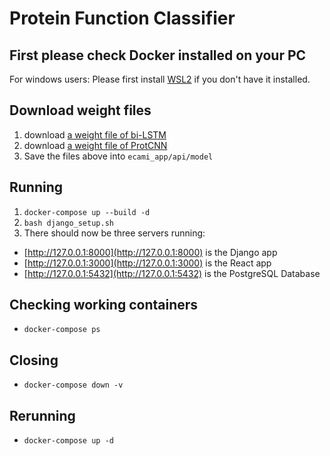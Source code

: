 # Protein Function Classifier

## First please check Docker installed on your PC
For windows users:
Please first install [WSL2](https://docs.microsoft.com/en-us/windows/wsl/install-win10) if you don't have it installed.

## Download weight files
1. download [a weight file of bi-LSTM](https://sunmoonackr-my.sharepoint.com/:u:/g/personal/seiyau77_sunmoon_ac_kr/Eer2WKtLeJhKipVsmPqihHoBXRGFTFtdjABZVW9VNM1h2w?e=GGBxm6)
1. download [a weight file of ProtCNN](https://sunmoonackr-my.sharepoint.com/:u:/g/personal/seiyau77_sunmoon_ac_kr/EUUurwVwkqBMlSvSWTX0AhIBXyVHFVCFU13oAA5XjXYqHw?e=9kaJN6)
1. Save the files above into `ecami_app/api/model`

## Running

1. `docker-compose up --build -d`
1. `bash django_setup.sh`
1. There should now be three servers running:
  - [http://127.0.0.1:8000](http://127.0.0.1:8000) is the Django app
  - [http://127.0.0.1:3000](http://127.0.0.1:3000) is the React app
  - [http://127.0.0.1:5432](http://127.0.0.1:5432) is the PostgreSQL Database

## Checking working containers
  - `docker-compose ps`

## Closing
  - `docker-compose down -v`

## Rerunning
  - `docker-compose up -d`
